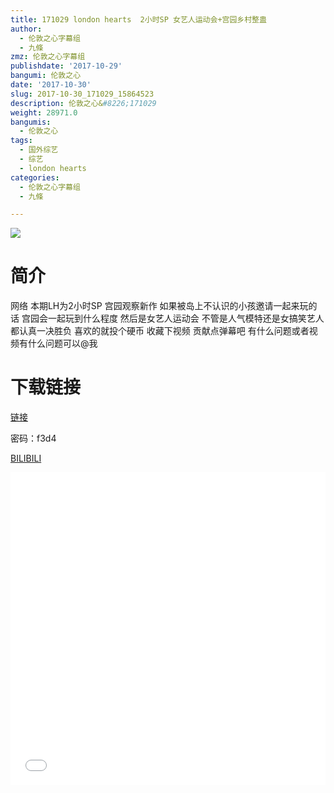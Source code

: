 ```yaml
---
title: 171029 london hearts  2小时SP 女艺人运动会+宫园乡村整蛊
author:
  - 伦敦之心字幕组
  - 九條
zmz: 伦敦之心字幕组
publishdate: '2017-10-29'
bangumi: 伦敦之心
date: '2017-10-30'
slug: 2017-10-30_171029_15864523
description: 伦敦之心&#8226;171029
weight: 28971.0
bangumis:
  - 伦敦之心
tags:
  - 国外综艺
  - 综艺
  - london hearts
categories:
  - 伦敦之心字幕组
  - 九條

---
```

![](https://i.imgur.com/A9zxc8J.png)
# 简介  
网络
本期LH为2小时SP 宫园观察新作 如果被岛上不认识的小孩邀请一起来玩的话 宫园会一起玩到什么程度 然后是女艺人运动会 不管是人气模特还是女搞笑艺人都认真一决胜负 喜欢的就投个硬币 收藏下视频 贡献点弹幕吧 有什么问题或者视频有什么问题可以@我

# 下载链接


<a href="http://pan.baidu.com/s/1i5RAXRf" target="_blank">链接</a>

密码：f3d4 


[BILIBILI](https://www.bilibili.com/video/av15864523/)

  <iframe src="//www.bilibili.com/html/html5player.html?cid=25883821&aid=15864523" width="100%" height="500" frameborder="0" allowfullscreen="allowfullscreen"></iframe>
